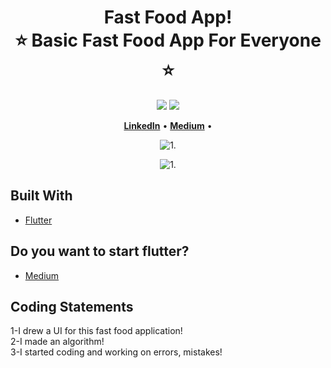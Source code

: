 <h1 align="center" style="border-bottom: none">
    <b>
        <a>Fast Food App!</a><br>
    </b>
    ⭐️  Basic Fast Food App For Everyone  ⭐️ <br>
</h1>

<p align="center">
<a href="https://github.com/bora399/fastfood-app"><img src="https://img.shields.io/github/stars/bora399/fastfood-app.svg?style=flat&logo=github&colorB=deeppink&label=stars"></a>
<a href="https://github.com/bora399/fastfood-app"><img src="https://img.shields.io/github/forks/bora399/fastfood-app.svg"></a>
</p>

<p align="center">
    <a href="https://www.linkedin.com/in/bora-saltık-14314820b/"><b>LinkedIn</b></a> •
    <a href="https://medium.com/@borasaltik"><b>Medium</b></a> •
</p>

<p align="center"><img src="https://user-images.githubusercontent.com/65406368/177376691-faf96861-b440-4aee-8db7-0370753e9177.png" alt="1."/></p>
<p align="center"><img src="https://user-images.githubusercontent.com/65406368/177376693-877b556b-c9b7-483d-b96b-e37631c712d9.png" alt="1."/></p>

## Built With

* [Flutter](https://flutter.dev/)

## Do you want to start flutter?

* [Medium](https://medium.com/@borasaltik/flutter-başlangıç-rehberi-df0d66cee54c)

## Coding Statements
1-I drew a UI for this fast food application!
</br>
2-I made an algorithm!
</br>
3-I started coding and working on errors, mistakes!
